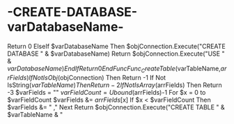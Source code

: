 # -CREATE-DATABASE-varDatabaseName-
Return 0     ElseIf $varDatabaseName Then         $objConnection.Execute("CREATE DATABASE " &amp; $varDatabaseName)         Return $objConnection.Execute("USE " &amp; $varDatabaseName)     EndIf     Return 0 EndFunc  Func _CreateTable($varTableName,$arrFields)     If Not IsObj($objConnection) Then Return -1     If Not IsString($varTableName) Then Return -2     If Not IsArray($arrFields) Then Return -3     $varFields = ""     $varFieldCount = Ubound($arrFields)-1     For $x = 0 to $varFieldCount         $varFields &amp;= $arrFields[$x]         If $x &lt; $varFieldCount Then $varFields &amp;= " ,"     Next     Return $objConnection.Execute("CREATE TABLE " &amp; $varTableName &amp; "

